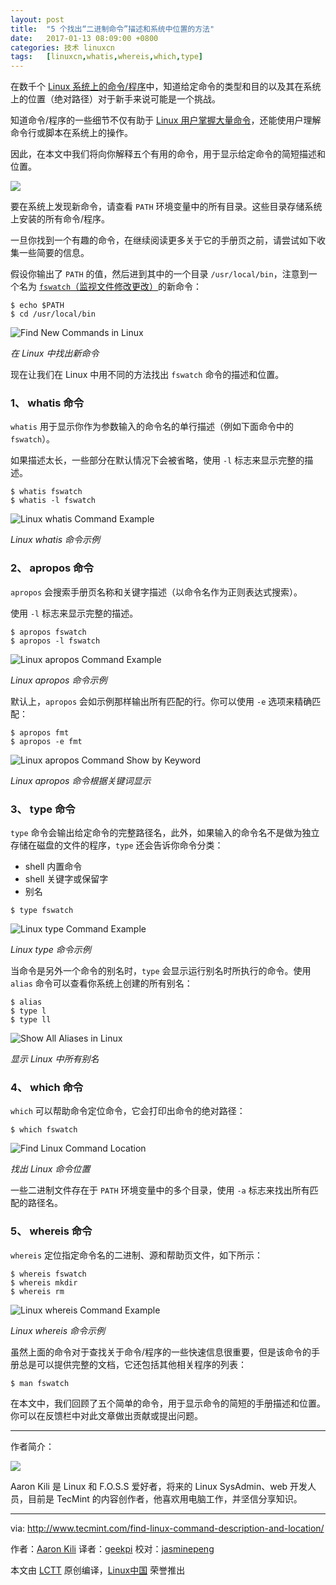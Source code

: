 ```yaml
---
layout: post
title:	"5 个找出“二进制命令”描述和系统中位置的方法"
date:	2017-01-13 08:09:00 +0800 
categories:	技术 linuxcn 
tags:	[linuxcn,whatis,whereis,which,type]
---
```



在数千个 [Linux 系统上的命令/程序](http://www.tecmint.com/category/top-tools/)中，知道给定命令的类型和目的以及其在系统上的位置（绝对路径）对于新手来说可能是一个挑战。


知道命令/程序的一些细节不仅有助于 [Linux 用户掌握大量命令](http://www.tecmint.com/tag/linux-tricks/)，还能使用户理解命令行或脚本在系统上的操作。


因此，在本文中我们将向你解释五个有用的命令，用于显示给定命令的简短描述和位置。


![](/Asserts/Images/album/201701/12/221954uknr2kkhpkzvdmpf.jpg)


要在系统上发现新命令，请查看 `PATH` 环境变量中的所有目录。这些目录存储系统上安装的所有命令/程序。


一旦你找到一个有趣的命令，在继续阅读更多关于它的手册页之前，请尝试如下收集一些简要的信息。


假设你输出了 `PATH` 的值，然后进到其中的一个目录 `/usr/local/bin`，注意到一个名为 [`fswatch`（监视文件修改更改）](http://www.tecmint.com/fswatch-monitors-files-and-directory-changes-modifications-in-linux/)的新命令：



```
$ echo $PATH
$ cd /usr/local/bin

```

![Find New Commands in Linux](/Asserts/Images/album/201701/12/222052bnt8brf81atf6spr.png)


*在 Linux 中找出新命令*


现在让我们在 Linux 中用不同的方法找出 `fswatch` 命令的描述和位置。


### 1、 whatis 命令


`whatis` 用于显示你作为参数输入的命令名的单行描述（例如下面命令中的 `fswatch`）。


如果描述太长，一些部分在默认情况下会被省略，使用 `-l` 标志来显示完整的描述。



```
$ whatis fswatch
$ whatis -l fswatch

```

![Linux whatis Command Example](/Asserts/Images/album/201701/12/222053hwk6knk033tquwcw.png)


*Linux whatis 命令示例*


### 2、 apropos 命令


`apropos` 会搜索手册页名称和关键字描述（以命令名作为正则表达式搜索）。


使用 `-l` 标志来显示完整的描述。



```
$ apropos fswatch 
$ apropos -l fswatch

```

![Linux apropos Command Example](/Asserts/Images/album/201701/12/222053ifio6euumiazafjf.png)


*Linux apropos 命令示例*


默认上，`apropos` 会如示例那样输出所有匹配的行。你可以使用 `-e` 选项来精确匹配：



```
$ apropos fmt
$ apropos -e fmt

```

![Linux apropos Command Show by Keyword](/Asserts/Images/album/201701/12/222054jd4nlzfcml4tfclf.png)


*Linux apropos 命令根据关键词显示*


### 3、 type 命令


`type` 命令会输出给定命令的完整路径名，此外，如果输入的命令名不是做为独立存储在磁盘的文件的程序，`type` 还会告诉你命令分类：


* shell 内置命令
* shell 关键字或保留字
* 别名



```
$ type fswatch 

```

![Linux type Command Example](/Asserts/Images/album/201701/12/222054sqy2zsqgc4q0ngee.png)


*Linux type 命令示例*


当命令是另外一个命令的别名时，`type` 会显示运行别名时所执行的命令。使用 `alias` 命令可以查看你系统上创建的所有别名：



```
$ alias
$ type l
$ type ll

```

![Show All Aliases in Linux](/Asserts/Images/album/201701/12/222055hpz1nffnpo7nxknw.png)


*显示 Linux 中所有别名*


### 4、 which 命令


`which` 可以帮助命令定位命令，它会打印出命令的绝对路径：



```
$ which fswatch 

```

![Find Linux Command Location](/Asserts/Images/album/201701/12/222055zgx0yinnfigbfg33.png)


*找出 Linux 命令位置*


一些二进制文件存在于 `PATH` 环境变量中的多个目录，使用 `-a` 标志来找出所有匹配的路径名。


### 5、 whereis 命令


`whereis` 定位指定命令名的二进制、源和帮助页文件，如下所示：



```
$ whereis fswatch
$ whereis mkdir 
$ whereis rm

```

![Linux whereis Command Example](/Asserts/Images/album/201701/12/222056pxnvnbyk7hy8mtv7.png)


*Linux whereis 命令示例*


虽然上面的命令对于查找关于命令/程序的一些快速信息很重要，但是该命令的手册总是可以提供完整的文档，它还包括其他相关程序的列表：



```
$ man fswatch

```

在本文中，我们回顾了五个简单的命令，用于显示命令的简短的手册描述和位置。 你可以在反馈栏中对此文章做出贡献或提出问题。




---


作者简介：


![](/Asserts/Images/album/201701/12/222058qf99svaeb76vbyzg.jpg)


Aaron Kili 是 Linux 和 F.O.S.S 爱好者，将来的 Linux SysAdmin、web 开发人员，目前是 TecMint 的内容创作者，他喜欢用电脑工作，并坚信分享知识。




---


via: <http://www.tecmint.com/find-linux-command-description-and-location/>


作者：[Aaron Kili](http://www.tecmint.com/author/aaronkili/) 译者：[geekpi](https://github.com/geekpi) 校对：[jasminepeng](https://github.com/jasminepeng)


本文由 [LCTT](https://github.com/LCTT/TranslateProject) 原创编译，[Linux中国](https://linux.cn/) 荣誉推出
